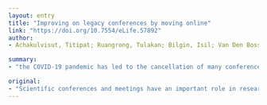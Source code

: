 ```yaml
---
layout: entry
title: "Improving on legacy conferences by moving online"
link: "https://doi.org/10.7554/eLife.57892"
author:
- Achakulvisut, Titipat; Ruangrong, Tulakan; Bilgin, Isil; Van Den Bossche, Sofie; Wyble, Brad; Goodman, Dan Fm; Kording, Konrad P.

summary:
- "the COVID-19 pandemic has led to the cancellation of many conferences, forcing the scientific community to explore online alternatives. We report on our experiences of organizing an online neuroscience conference, neuromatch, that attracted some 3000 participants and featured two days of talks, debates, panel discussions, and one-on-one meetings facilitated by a matching algorithm. Online conferences have the potential to replace many legacy conferences. Many of the downsides include a massive carbon footprint, time-consuming, and the high costs involved in attending can exclude many conference cancellations, leading to the COVD-19. many conferences have been cancelled."

original:
- "Scientific conferences and meetings have an important role in research, but they also suffer from a number of disadvantages: in particular, they can have a massive carbon footprint, they are time-consuming, and the high costs involved in attending can exclude many potential participants. The COVID-19 pandemic has led to the cancellation of many conferences, forcing the scientific community to explore online alternatives. Here, we report on our experiences of organizing an online neuroscience conference, neuromatch, that attracted some 3000 participants and featured two days of talks, debates, panel discussions, and one-on-one meetings facilitated by a matching algorithm. By offering most of the benefits of traditional conferences, several clear advantages, and with fewer of the downsides, we feel that online conferences have the potential to replace many legacy conferences."
---
```


